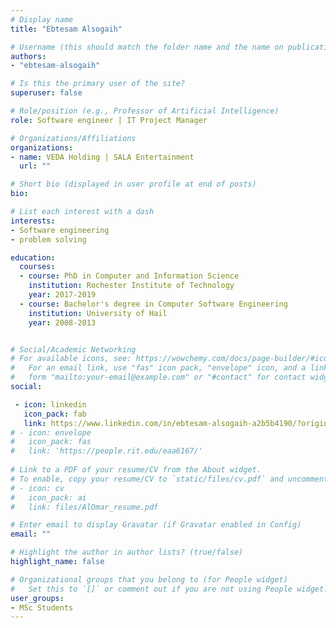 ```yaml
---
# Display name
title: "Ebtesam Alsogaih"

# Username (this should match the folder name and the name on publications)
authors:
- "ebtesam-alsogaih"

# Is this the primary user of the site?
superuser: false

# Role/position (e.g., Professor of Artificial Intelligence)
role: Software engineer | IT Project Manager

# Organizations/Affiliations
organizations:
- name: VEDA Holding | SALA Entertainment
  url: ""

# Short bio (displayed in user profile at end of posts)
bio: 

# List each interest with a dash
interests:
- Software engineering
- problem solving 

education:
  courses:
  - course: PhD in Computer and Information Science
    institution: Rochester Institute of Technology
    year: 2017-2019
  - course: Bachelor's degree in Computer Software Engineering
    institution: University of Hail
    year: 2008-2013


# Social/Academic Networking
# For available icons, see: https://wowchemy.com/docs/page-builder/#icons
#   For an email link, use "fas" icon pack, "envelope" icon, and a link in the
#   form "mailto:your-email@example.com" or "#contact" for contact widget.
social:

 - icon: linkedin
   icon_pack: fab
   link: https://www.linkedin.com/in/ebtesam-alsogaih-a2b5b4190/?originalSubdomain=sa
# - icon: envelope
#   icon_pack: fas
#   link: 'https://people.rit.edu/eaa6167/'
  
# Link to a PDF of your resume/CV from the About widget.
# To enable, copy your resume/CV to `static/files/cv.pdf` and uncomment the lines below.
# - icon: cv
#   icon_pack: ai
#   link: files/AlOmar_resume.pdf

# Enter email to display Gravatar (if Gravatar enabled in Config)
email: ""

# Highlight the author in author lists? (true/false)
highlight_name: false

# Organizational groups that you belong to (for People widget)
#   Set this to `[]` or comment out if you are not using People widget.
user_groups:
- MSc Students
---
```



